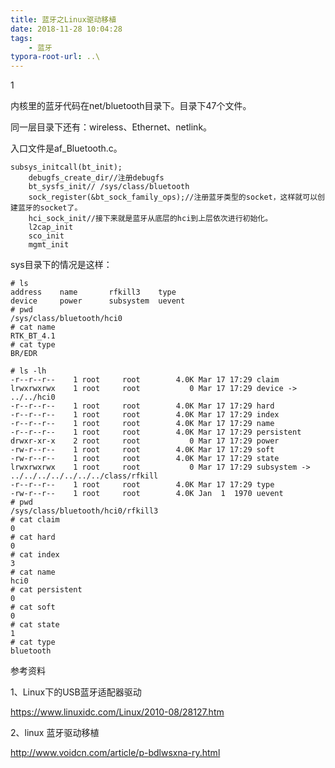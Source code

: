 ```yaml
---
title: 蓝牙之Linux驱动移植
date: 2018-11-28 10:04:28
tags:
	- 蓝牙
typora-root-url: ..\
---
```


1

内核里的蓝牙代码在net/bluetooth目录下。目录下47个文件。

同一层目录下还有：wireless、Ethernet、netlink。



入口文件是af_Bluetooth.c。

```
subsys_initcall(bt_init);
	debugfs_create_dir//注册debugfs
	bt_sysfs_init// /sys/class/bluetooth
	sock_register(&bt_sock_family_ops);//注册蓝牙类型的socket，这样就可以创建蓝牙的socket了。
	hci_sock_init//接下来就是蓝牙从底层的hci到上层依次进行初始化。
	l2cap_init
	sco_init
	mgmt_init
```

sys目录下的情况是这样：

```
# ls
address    name       rfkill3    type
device     power      subsystem  uevent
# pwd
/sys/class/bluetooth/hci0
# cat name 
RTK_BT_4.1
# cat type 
BR/EDR
```

```
# ls -lh
-r--r--r--    1 root     root        4.0K Mar 17 17:29 claim
lrwxrwxrwx    1 root     root           0 Mar 17 17:29 device -> ../../hci0
-r--r--r--    1 root     root        4.0K Mar 17 17:29 hard
-r--r--r--    1 root     root        4.0K Mar 17 17:29 index
-r--r--r--    1 root     root        4.0K Mar 17 17:29 name
-r--r--r--    1 root     root        4.0K Mar 17 17:29 persistent
drwxr-xr-x    2 root     root           0 Mar 17 17:29 power
-rw-r--r--    1 root     root        4.0K Mar 17 17:29 soft
-rw-r--r--    1 root     root        4.0K Mar 17 17:29 state
lrwxrwxrwx    1 root     root           0 Mar 17 17:29 subsystem -> ../../../../../../../class/rfkill
-r--r--r--    1 root     root        4.0K Mar 17 17:29 type
-rw-r--r--    1 root     root        4.0K Jan  1  1970 uevent
# pwd
/sys/class/bluetooth/hci0/rfkill3
# cat claim 
0
# cat hard 
0
# cat index 
3
# cat name 
hci0
# cat persistent 
0
# cat soft 
0
# cat state 
1
# cat type 
bluetooth
```





参考资料

1、Linux下的USB蓝牙适配器驱动

https://www.linuxidc.com/Linux/2010-08/28127.htm

2、linux 蓝牙驱动移植

http://www.voidcn.com/article/p-bdlwsxna-ry.html